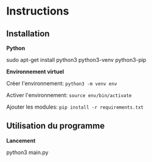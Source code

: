 # Instructions

## Installation

**Python**

sudo apt-get install python3 python3-venv python3-pip

**Environnement virtuel**

Créer l'environnement: `python3 -m venv env`

Activer l'environnement: `source env/bin/activate`

Ajouter les modules: `pip install -r requirements.txt`

## Utilisation du programme

**Lancement**

python3 main.py
